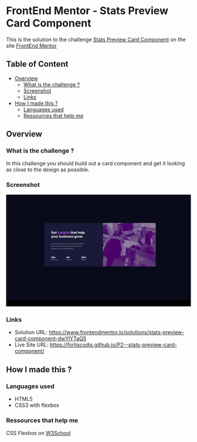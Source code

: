 # FrontEnd Mentor - Stats Preview Card Component

This is the solution to the challenge [Stats Preview Card Component](https://www.frontendmentor.io/challenges/stats-preview-card-component-8JqbgoU62) on the site [FrontEnd Mentor](https://www.frontendmentor.io)

## Table of Content

- [Overview](#overview)
  - [What is the challenge ?](#what-is-the-challenge)
  - [Screenshot](#screenshot)
  - [Links](#links)
- [How I made this ?](#how-i-made-this)
  - [Languages used](#languages-used)
  - [Ressources that help me](#ressources-that-help-me)

## Overview

### What is the challenge ?

In this challenge you should build out a card component and get it looking as close to the design as possible.

### Screenshot

![screenshot](./images/screenshot.png)

### Links

- Solution URL: <https://www.frontendmentor.io/solutions/stats-preview-card-component-dwYlYTaQ5>
- Live Site URL: <https://fortiscodis.github.io/P2--stats-preview-card-component/>

## How I made this ?

### Languages used

- HTML5
- CSS3 with flexbox

### Ressources that help me

CSS Flexbox on [W3School](https://www.w3schools.com/css/css3_flexbox.asp)
